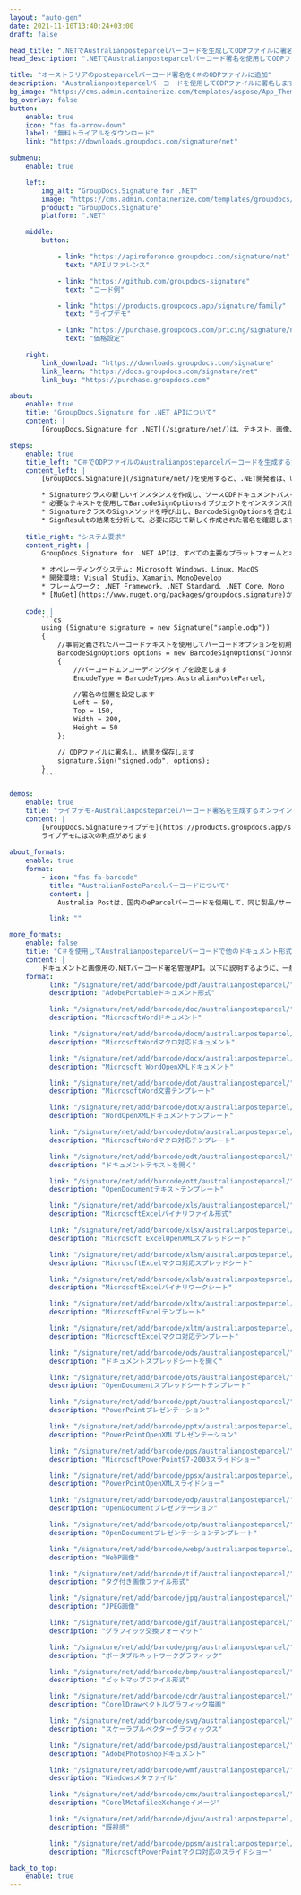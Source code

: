 ```yaml
---
layout: "auto-gen"
date: 2021-11-10T13:40:24+03:00
draft: false

head_title: ".NETでAustralianposteparcelバーコードを生成してODPファイルに署名する|署名文書"
head_description: ".NETでAustralianposteparcelバーコード署名を使用してODPファイルに署名する-人気のあるビジネスドキュメントや画像ファイル形式にバーコードを追加する."

title: "オーストラリアのposteparcelバーコード署名をC＃のODPファイルに追加"
description: "Australianposteparcelバーコードを使用してODPファイルに署名します。署名プロパティを操作し、ニーズに合ったドキュメント内で高度な署名オプションを設定します."
bg_image: "https://cms.admin.containerize.com/templates/aspose/App_Themes/V3/images/bg/header1.png"
bg_overlay: false
button:
    enable: true
    icon: "fas fa-arrow-down"
    label: "無料トライアルをダウンロード"
    link: "https://downloads.groupdocs.com/signature/net"

submenu:
    enable: true

    left:
        img_alt: "GroupDocs.Signature for .NET"
        image: "https://cms.admin.containerize.com/templates/groupdocs/images/product-logos/90x90-noborder/groupdocs-signature-net.png"
        product: "GroupDocs.Signature"
        platform: ".NET"

    middle:
        button:

            - link: "https://apireference.groupdocs.com/signature/net"
              text: "APIリファレンス"

            - link: "https://github.com/groupdocs-signature"
              text: "コード例"

            - link: "https://products.groupdocs.app/signature/family"
              text: "ライブデモ"

            - link: "https://purchase.groupdocs.com/pricing/signature/net"
              text: "価格設定"

    right:
        link_download: "https://downloads.groupdocs.com/signature"
        link_learn: "https://docs.groupdocs.com/signature/net"
        link_buy: "https://purchase.groupdocs.com"

about:
    enable: true
    title: "GroupDocs.Signature for .NET APIについて"
    content: |
        [GroupDocs.Signature for .NET](/signature/net/)は、テキスト、画像、バーコード、スタンプ、フォームフィールド、QRコード、メタデータなどのさまざまな署名タイプを使用してデジタルドキュメントに電子署名するネイティブ.NETAPIです。ユーザーは、PDF、Microsoft Word、Excelワークシート、PowerPointプレゼンテーション、Adobe Photoshop、メタファイル、および画像ファイル形式内のデジタル署名を追加、編集、検証、削除、および検索でき、必要に応じて署名プロパティをカスタマイズするための追加サポートがあります。

steps:
    enable: true
    title_left: "C＃でODPファイルのAustralianposteparcelバーコードを生成する方法"
    content_left: |
        [GroupDocs.Signature](/signature/net/)を使用すると、.NET開発者は、いくつかの簡単な手順を実行することで、アプリケーション内のODPファイルにAustralianposteparcelバーコードを簡単に追加できます。

        * Signatureクラスの新しいインスタンスを作成し、ソースODPドキュメントパスをコンストラクターパラメーターとして渡します。
        * 必要なテキストを使用してBarcodeSignOptionsオブジェクトをインスタンス化し、EncodeTypeプロパティをAustralianPosteParcelに設定します。
        * SignatureクラスのSignメソッドを呼び出し、BarcodeSignOptionsを含む出力ODPファイル名を渡します。
        * SignResultの結果を分析して、必要に応じて新しく作成された署名を確認します。
        
    title_right: "システム要求"
    content_right: |
        GroupDocs.Signature for .NET APIは、すべての主要なプラットフォームとオペレーティングシステムでサポートされています。以下のコードを実行する前に、システムに次の前提条件がインストールされていることを確認してください。

        * オペレーティングシステム: Microsoft Windows、Linux、MacOS
        * 開発環境: Visual Studio、Xamarin、MonoDevelop
        * フレームワーク: .NET Framework、.NET Standard、.NET Core、Mono
        * [NuGet](https://www.nuget.org/packages/groupdocs.signature)からGroupDocs.Signaturefor.NETの最新バージョンをダウンロードします
        
    code: |
        ```cs
        using (Signature signature = new Signature("sample.odp"))
        {
            //事前定義されたバーコードテキストを使用してバーコードオプションを初期化します
            BarcodeSignOptions options = new BarcodeSignOptions("JohnSmith")
            {
                //バーコードエンコーディングタイプを設定します
                EncodeType = BarcodeTypes.AustralianPosteParcel,

                //署名の位置を設定します
                Left = 50,
                Top = 150,
                Width = 200,
                Height = 50
            };

            // ODPファイルに署名し、結果を保存します 
            signature.Sign("signed.odp", options);
        }
        ```
        
demos:
    enable: true
    title: "ライブデモ-Australianposteparcelバーコード署名を生成するオンラインアプリ"
    content: |
        [GroupDocs.Signatureライブデモ](https://products.groupdocs.app/signature/family)サイトにアクセスして、オーストラリアのposteparcelバーコードをODPファイルに今すぐ追加してください。  
        ライブデモには次の利点があります
        
about_formats:
    enable: true
    format:
        - icon: "fas fa-barcode"
          title: "AustralianPosteParcelバーコードについて"
          content: |
            Australia Postは、国内のeParcelバーコードを使用して、同じ製品/サービスタイプの番号または商品として定義され、同じ配送先住所に委託され、同時に提出された貨物を追跡します。 

          link: ""

more_formats:
    enable: false
    title: "C＃を使用してAustralianposteparcelバーコードで他のドキュメント形式に署名する"
    content: |
        ドキュメントと画像用の.NETバーコード署名管理API。以下に説明するように、一般的なファイル形式のいくつかにバーコード署名を追加します。
    format: 
          link: "/signature/net/add/barcode/pdf/australianposteparcel/"
          description: "AdobePortableドキュメント形式"

          link: "/signature/net/add/barcode/doc/australianposteparcel/"
          description: "MicrosoftWordドキュメント"

          link: "/signature/net/add/barcode/docm/australianposteparcel/"
          description: "MicrosoftWordマクロ対応ドキュメント"

          link: "/signature/net/add/barcode/docx/australianposteparcel/"
          description: "Microsoft WordOpenXMLドキュメント"

          link: "/signature/net/add/barcode/dot/australianposteparcel/"
          description: "MicrosoftWord文書テンプレート"

          link: "/signature/net/add/barcode/dotx/australianposteparcel/"
          description: "WordOpenXMLドキュメントテンプレート"

          link: "/signature/net/add/barcode/dotm/australianposteparcel/"
          description: "MicrosoftWordマクロ対応テンプレート"       

          link: "/signature/net/add/barcode/odt/australianposteparcel/"
          description: "ドキュメントテキストを開く"

          link: "/signature/net/add/barcode/ott/australianposteparcel/"
          description: "OpenDocumentテキストテンプレート"

          link: "/signature/net/add/barcode/xls/australianposteparcel/"
          description: "MicrosoftExcelバイナリファイル形式"

          link: "/signature/net/add/barcode/xlsx/australianposteparcel/"
          description: "Microsoft ExcelOpenXMLスプレッドシート"

          link: "/signature/net/add/barcode/xlsm/australianposteparcel/"
          description: "MicrosoftExcelマクロ対応スプレッドシート"

          link: "/signature/net/add/barcode/xlsb/australianposteparcel/"
          description: "MicrosoftExcelバイナリワークシート"

          link: "/signature/net/add/barcode/xltx/australianposteparcel/"
          description: "MicrosoftExcelテンプレート"

          link: "/signature/net/add/barcode/xltm/australianposteparcel/"
          description: "MicrosoftExcelマクロ対応テンプレート"

          link: "/signature/net/add/barcode/ods/australianposteparcel/"
          description: "ドキュメントスプレッドシートを開く"

          link: "/signature/net/add/barcode/ots/australianposteparcel/"
          description: "OpenDocumentスプレッドシートテンプレート"

          link: "/signature/net/add/barcode/ppt/australianposteparcel/"
          description: "PowerPointプレゼンテーション"

          link: "/signature/net/add/barcode/pptx/australianposteparcel/"
          description: "PowerPointOpenXMLプレゼンテーション"

          link: "/signature/net/add/barcode/pps/australianposteparcel/"
          description: "MicrosoftPowerPoint97-2003スライドショー"

          link: "/signature/net/add/barcode/ppsx/australianposteparcel/"
          description: "PowerPointOpenXMLスライドショー"                              

          link: "/signature/net/add/barcode/odp/australianposteparcel/"
          description: "OpenDocumentプレゼンテーション"

          link: "/signature/net/add/barcode/otp/australianposteparcel/"
          description: "OpenDocumentプレゼンテーションテンプレート"

          link: "/signature/net/add/barcode/webp/australianposteparcel/"
          description: "WebP画像"

          link: "/signature/net/add/barcode/tif/australianposteparcel/"
          description: "タグ付き画像ファイル形式"

          link: "/signature/net/add/barcode/jpg/australianposteparcel/"
          description: "JPEG画像"

          link: "/signature/net/add/barcode/gif/australianposteparcel/"
          description: "グラフィック交換フォーマット"

          link: "/signature/net/add/barcode/png/australianposteparcel/"
          description: "ポータブルネットワークグラフィック"

          link: "/signature/net/add/barcode/bmp/australianposteparcel/"
          description: "ビットマップファイル形式"

          link: "/signature/net/add/barcode/cdr/australianposteparcel/"
          description: "CorelDrawベクトルグラフィック描画"

          link: "/signature/net/add/barcode/svg/australianposteparcel/"
          description: "スケーラブルベクターグラフィックス"

          link: "/signature/net/add/barcode/psd/australianposteparcel/"
          description: "AdobePhotoshopドキュメント"

          link: "/signature/net/add/barcode/wmf/australianposteparcel/"
          description: "Windowsメタファイル"        

          link: "/signature/net/add/barcode/cmx/australianposteparcel/"
          description: "CorelMetafileeXchangeイメージ"

          link: "/signature/net/add/barcode/djvu/australianposteparcel/"
          description: "既視感"

          link: "/signature/net/add/barcode/ppsm/australianposteparcel/"
          description: "MicrosoftPowerPointマクロ対応のスライドショー"

back_to_top:
    enable: true
---
```


